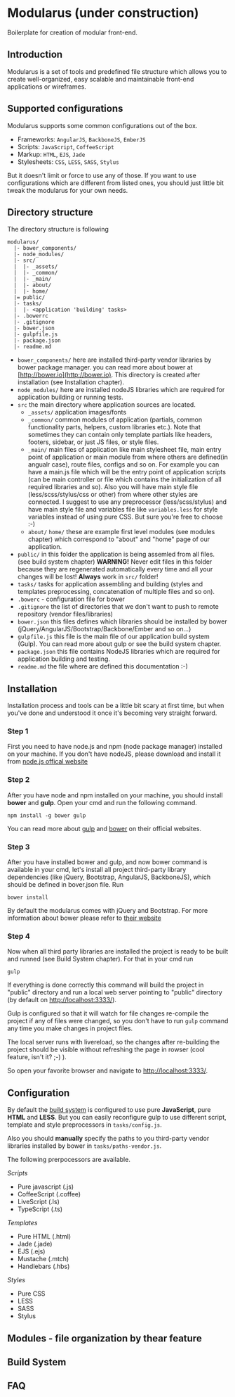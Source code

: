 Modularus (under construction)
=========

Boilerplate for creation of modular front-end.

## Introduction

Modularus is a set of tools and predefined file structure which allows you to create well-organized, easy scalable and maintainable front-end applications or wireframes.


## Supported configurations

Modularus supports some common configurations out of the box. 

* Frameworks: `AngularJS`, `BackboneJS`, `EmberJS`
* Scripts: `JavaScript`, `CoffeeScript`
* Markup:  `HTML`, `EJS`, `Jade`
* Stylesheets: `CSS`, `LESS`, `SASS`, `Stylus`

But it doesn't limit or force to use any of those. If you want to use configurations which are different from listed ones, you should just little bit tweak the modularus for your own needs.

## Directory structure

The directory structure is following

```
modularus/
  |- bower_components/
  |- node_modules/
  |- src/
  |  |- _assets/
  |  |- _common/
  |  |- _main/
  |  |- about/
  |  |- home/
  |= public/
  |- tasks/
  |  |- <application 'building' tasks>
  |- .bowerrc
  |- .gitignore
  |- bower.json
  |- gulpfile.js
  |- package.json
  |- readme.md
```

- `bower_components/` here are installed third-party vendor libraries by bower package manager. you can read more about bower at [http://bower.io](http://bower.io). This directory is created after installation (see Installation chapter).
- `node_modules/` here are installed nodeJS libraries which are required for application building or running tests.
- `src` the main directory where application sources are located.
    - `_assets/` application images/fonts
    - `_common/` common modules of application (partials, common functionality parts, helpers, custom libraries etc.). Note that sometimes they can contain only template partials like headers, footers, sidebar, or just JS files, or style files.
    - `_main/` main files of application like main stylesheet file, main entry point of application or main module from where others are defined(in angualr case), route files, configs and so on. For example you can have a main.js file which will be the entry point of application scripts (can be main controller or file which contains the initialization of all required libraries and so). Also you will have main style file (less/scss/stylus/css or other) from where other styles are connected. I suggest to use any preprocessor (less/scss/stylus) and have main style file and variables file like `variables.less` for style variables instead of using pure CSS. But sure you're free to choose :-)
    - `about/` `home/` these are example first level modules (see modules chapter) which correspond to "about" and "home" page of our application. 
- `public/` in this folder the application is being assemled from all files. (see build system chapter) **WARNING!** Never edit files in this folder because they are regenerated automatically every time and all your changes will be lost! **Always** work in `src/` folder!
- `tasks/` tasks for application assembling and building (styles and templates preprocessing, concatenation of multiple files and so on). 
- `.bowerc` - configuration file for bower
- `.gitignore` the list of directories that we don't want to push to remote repository (vendor files/libraries)
- `bower.json` this files defines which libraries should be installed by bower (jQuery/AngularJS/Bootstrap/Backbone/Ember and so on...)
- `gulpfile.js` this file is the main file of our application build system (Gulp). You can read more about gulp or see the build system chapter.
- `package.json` this file contains NodeJS libraries which are required for application building and testing.
- `readme.md` the file where are defined this documentation :-)



## Installation

Installation process and tools can be a little bit scary at first time, but when you've done and understood it once it's becoming very straight forward. 

### Step 1

First you need to have node.js and npm (node package manager)  installed on your machine. If you don't have nodeJS, please download and install it from [node.js offical website](http://nodejs.org/)

### Step 2

After you have node and npm installed on your machine, you should install **bower** and **gulp**. Open your cmd and run the following command.

`npm install -g bower gulp`

You can read more about [gulp](http://gulpjs.com/) and [bower](http://bower.io/) on their official websites.

### Step 3

After you have installed bower and gulp, and now bower command is available in your cmd, let's install all project third-party library dependencies (like jQuery, Bootstrap, AngularJS, BackboneJS), which should be defined in bover.json file. Run

`bower install`

By default the modularus comes with jQuery and Bootstrap. For more information about bower please refer to [their website](http://bower.io/)

### Step 4

Now when all third party libraries are installed the project is ready to be built and runned (see Build System chapter). For that in your cmd run

`gulp`

If everything is done correctly this command will build the project in "public" directory and run a local web server pointing to "public" directory (by default on [http://localhost:3333/](http://localhost:3333/)).


Gulp is configured so that it will watch for file changes re-compile the project if any of files were changed, so you don't have to run `gulp` command any time you make changes in project files.

The local server runs with livereload, so the changes after re-building the project should be visible without refreshing the page in rowser (cool feature, isn't it? ;-) ).


So open your favorite browser and navigate to [http://localhost:3333/](http://localhost:3333/).

## Configuration

By default the [build system]() is configured to use pure **JavaScript**, pure **HTML** and **LESS**. But you can easily reconfigure gulp to use different script, template and style preprocessors in `tasks/config.js`.

Also you should **manually** specify the paths to you third-party vendor libraries installed by bower in `tasks/paths-vendor.js`.

The following prerpocessors are available.

*Scripts*

- Pure javascript (.js)
- CoffeeScript (.coffee)
- LiveScript (.ls)
- TypeScript (.ts)

*Templates*

- Pure HTML (.html)
- Jade (.jade)
- EJS (.ejs)
- Mustache (.mtch)
- Handlebars (.hbs)

*Styles*

- Pure CSS
- LESS
- SASS
- Stylus



## Modules - file organization by thear feature



## Build System



## FAQ
